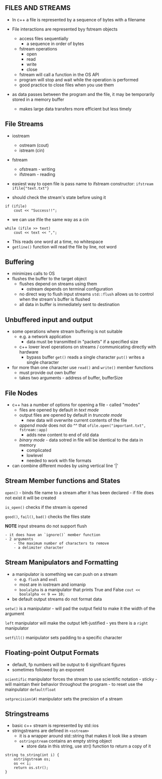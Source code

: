 ## FILES AND STREAMS
    
- In c++ a file is represented by a sequence of bytes with a filename

- File interactions are represented byy fstream objects
    - access files sequentially
        - a sequence in order of bytes
    - fstream operations
        - open
        - read
        - write
        - close
    - fstream will call a function in the OS API
    - program will stop and wait while the operation is performed
    - good practice to close files when you use them

- as data passes between the program and the file, it may be temporarily stored in a memory buffer
    - makes large data transfers more efficient but less timely


## File Streams

- iostream
    - ostream (cout)
    - istream (cin)

- fstream
    - ofstream - writing
    - ifstream - reading

- easiest way to open file is pass name to ifstream constructor: 
`ifstream ifile{"text.txt"}`
- should check the stream's state before using it
```
if (ifile)
    cout << "Success!!";
```

- we can use ifile the same way as a cin
```
while (ifile >> text)
    cout << text << ",";
```
- This reads one word at a time, no whitespace
- `getline()` function will read the file by line, not word


## Buffering
- minimizes calls to OS
- flushes the buffer to the target object
    - flushes depend on streams using them
        - ostream depends on terminal configuration
    - no direct way to flush input streams
`std::flush` allows us to control when the stream's buffer is flushed
    - all data in buffer is immediately sent to destination

## Unbuffered input and output
- some operations where stream buffering is not suitable
    - e.g. a network application
        - data must be transmitted in "packets" if a specified size
    - c++ lower level operations on streams / communicating directly with hardware
        - bypass buffer
`get()` reads a single character
`put()` writes a single character
- for more than one character use `read()` and `write()` member functions
    - must provide out own buffer
    - takes two arguments - address of buffer, bufferSize

## File Nodes
- c++ has a number of options for opening a file - called "modes"
    - files are opened by default in *text mode*
    - output files are opened by default in *truncate mode*
        - new data will overwrite current contents of the file
    - *append mode* does not do ^^ that `ofile.open("important.txt", fstream::app)`
        - adds new content to end of old data
    - *binary mode* - data sotred in file will be identical to the data in memory
        - complicated
        - lowlevel
        - needed to work with file formats
- can combine different modes by using vertical line '|'

## Stream Member functions and States
`open()` - binds file name to a stream after it has been declared
    - if file does not exist it will be created

`is_open()` checks if the stream is opened

`good()`, `fail()`, `bad()` checks the files state

**NOTE** input streams do not support flush
    
    - it does have an `ignore()` member function
    - 2 arguments
        - the maximum number of characters to remove
        - a delimiter character

## Stream Manipulators and Formatting
- a manipulator is something we can push on a stream
    - e.g. `flush` and `endl`
    - most are in iostream and iomanip
    - `boolalpha` is a manipulator that prints True and False 
        `cout << boolalpha << 9 == 10;`
- be default output streams do not format data

`setw()` is a manipulator 
    - will pad the output field to make it the width of the argument

`left` manipulator will make the output left-justified
    - yes there is a `right` manipulator

`setfill()` manipulator sets padding to a specific character

## Floating-point Output Formats
- default, fp numbers will be output to 6 significant figures
- sometimes followed by an exponent

`scientific` manipulator forces the stream to use scientific notation
    - sticky - will maintain their behavior throughout the program
    - to reset use the mainpulator `defaultfloat`

`setprecision(#)` manipulator sets the precision of a stream

## Stringstreams
- basic c++ stream is represented by std::ios
- stringstreams are defined in `<sstream>`
    - it is a wrapper around std::string that makes it look like a stream
    - `ostringstream` contains an empty string object
        - store data in this string, use str() function to return a copy of it
```
string to_string(int i) {
    ostringstream os;
    os << i;
    return os.str();
}
```